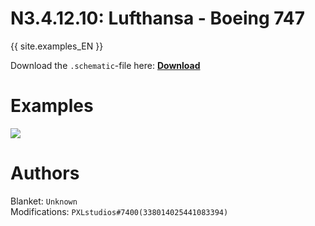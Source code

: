 # N3.4.12.10: Lufthansa - Boeing 747

{{ site.examples_EN }}

Download the `.schematic`-file here: **[Download](https://cdn.discordapp.com/attachments/707660972848054355/722480067195830272/B-747-DLH.schematic)**

# Examples

![](https://cdn.discordapp.com/attachments/707660972848054355/722479513476530258/Base_Profile_Screenshot_2020.06.07_-_12.42.46.81.png)  

# Authors

Blanket: `Unknown`    
Modifications: `PXLstudios#7400(338014025441083394)`
